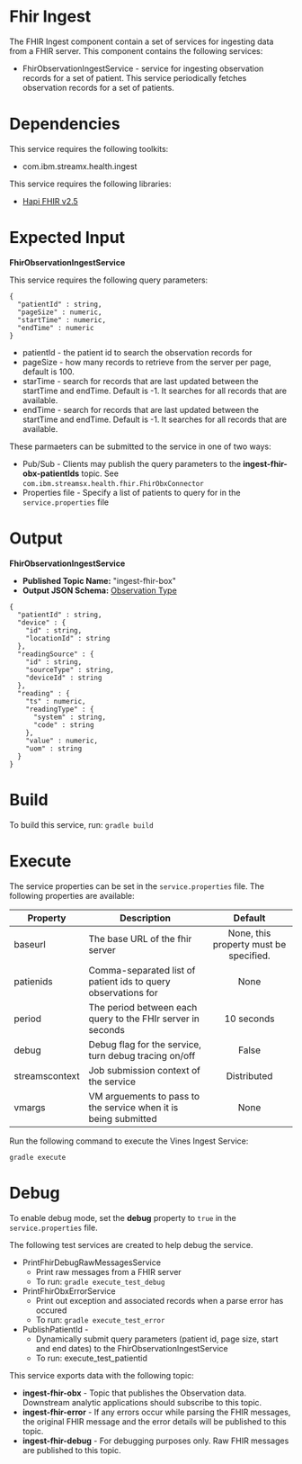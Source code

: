# Fhir Ingest

The FHIR Ingest component contain a set of services for ingesting data from a FHIR server.
This component contains the following services:

* FhirObservationIngestService - service for ingesting observation records for a set of patient.  This service periodically fetches observation records for a set of patients.

# Dependencies

This service requires the following toolkits: 

  * com.ibm.streamx.health.ingest

This service requires the following libraries: 

  * [Hapi FHIR v2.5](http://hapifhir.io/index.html)

# Expected Input

**FhirObservationIngestService**

This service requires the following query parameters:
```
{
  "patientId" : string,
  "pageSize" : numeric,
  "startTime" : numeric,
  "endTime" : numeric
}
```
* patientId - the patient id to search the observation records for
* pageSize - how many records to retrieve from the server per page, default is 100.
* starTime - search for records that are last updated between the startTime and endTime.  Default is -1.  It searches for all records that are available.
* endTime - search for records that are last updated between the startTime and endTime.  Default is -1.  It searches for all records that are available.

These parmaeters can be submitted to the service in one of two ways:

* Pub/Sub - Clients may publish the query parameters to the **ingest-fhir-obx-patientIds** topic.  See `com.ibm.streamsx.health.fhir.FhirObxConnector`
* Properties file - Specify a list of patients to query for in the `service.properties` file

# Output

**FhirObservationIngestService**

  * **Published Topic Name:** "ingest-fhir-box"
  * **Output JSON Schema:** [Observation Type](https://github.com/IBMStreams/streamsx.health/wiki/Observation-Data-Type)

```
{
  "patientId" : string,
  "device" : {
    "id" : string,
    "locationId" : string
  },
  "readingSource" : {
    "id" : string,
    "sourceType" : string,
    "deviceId" : string
  },
  "reading" : {
    "ts" : numeric,
    "readingType" : {
      "system" : string,
      "code" : string
    },
    "value" : numeric,
    "uom" : string
  }
}
```

# Build

To build this service, run: 
`gradle build`


# Execute

The service properties can be set in the `service.properties` file. The following properties are available:

| Property | Description | Default |
| --- | --- | :---: |
| baseurl | The base URL of the fhir server | None, this property must be specified. |
| patienids | Comma-separated list of patient ids to query observations for | None |
| period | The period between each query to the FHIr server in seconds | 10 seconds |
| debug | Debug flag for the service, turn debug tracing on/off | False |
| streamscontext | Job submission context of the service | Distributed |
| vmargs | VM arguements to pass to the service when it is being submitted | None |

Run the following command to execute the Vines Ingest Service: 

`gradle execute`

# Debug

To enable debug mode, set the **debug** property to `true` in the `service.properties` file.

The following test services are created to help debug the service.

* PrintFhirDebugRawMessagesService
    * Print raw messages from a FHIR server
    * To run:  `gradle execute_test_debug`
* PrintFhirObxErrorService 
    * Print out exception and associated records when a parse error has occured
    * To run:  `gradle execute_test_error`
* PublishPatientId - 
    * Dynamically submit query parameters (patient id, page size, start and end dates) to the FhirObservationIngestService
    * To run:   execute_test_patientid

This service exports data with the following topic: 

 * **ingest-fhir-obx** - Topic that publishes the Observation data. Downstream analytic applications should subscribe to this topic.
 * **ingest-fhir-error** - If any errors occur while parsing the FHIR messages, the original FHIR message and the error details will be published to this topic.
 * **ingest-fhir-debug** - For debugging purposes only. Raw FHIR messages are published to this topic. 

